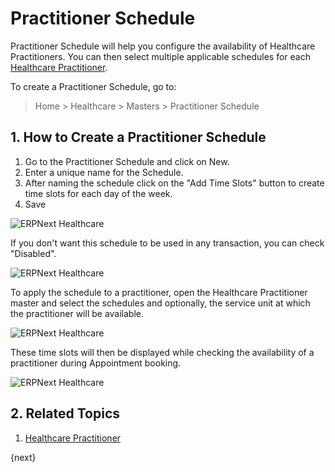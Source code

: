 <!-- add-breadcrumbs -->
# Practitioner Schedule

Practitioner Schedule will help you configure the availability of Healthcare Practitioners. You can then select multiple applicable schedules for each [Healthcare Practitioner](/docs/user/manual/en/Healthcare/healthcare_practitioner).

To create a Practitioner Schedule, go to:

> Home > Healthcare > Masters > Practitioner Schedule

## 1. How to Create a Practitioner Schedule

1. Go to the Practitioner Schedule and click on New.
2. Enter a unique name for the Schedule.
3. After naming the schedule click on the "Add Time Slots" button to create time slots for each day of the week.
4. Save

<img class="screenshot" alt="ERPNext Healthcare" src="{{docs_base_url}}/assets/img/healthcare/practitioner_schedule.png">

If you don't want this schedule to be used in any transaction, you can check "Disabled".

<img class="screenshot" alt="ERPNext Healthcare" src="{{docs_base_url}}/assets/img/healthcare/practitioner_schedule_1.png">

To apply the schedule to a practitioner, open the Healthcare Practitioner master and select the schedules and optionally, the service unit at which the practitioner will be available.

<img class="screenshot" alt="ERPNext Healthcare" src="{{docs_base_url}}/assets/img/healthcare/practitioner_availability.png">

These time slots will then be displayed while checking the availability of a practitioner during Appointment booking.

<img class="screenshot" alt="ERPNext Healthcare" src="{{docs_base_url}}/assets/img/healthcare/check_availability.png">

## 2. Related Topics

1. [Healthcare Practitioner](/docs/user/manual/en/Healthcare/healthcare_practitioner)

{next}
